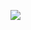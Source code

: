 ![](https://github-readme-stats.vercel.app/api/top-langs/?username=brandonkirbyson&theme=transparent)
